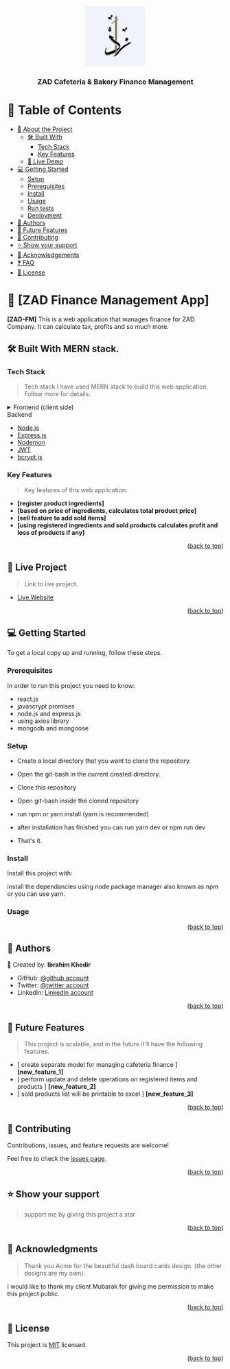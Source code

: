 <a name="readme-top"></a>

<div align="center">
  <!-- You are encouraged to replace this logo with your own! Otherwise you can also remove it. -->
  <img src="zad-logo.png" alt="company's logo" width="140"  height="auto" />
  <br/>

  <h3><b>ZAD Cafeteria & Bakery Finance Management</b></h3>

</div>

<!-- TABLE OF CONTENTS -->

# 📗 Table of Contents

- [📖 About the Project](#about-project)
  - [🛠 Built With](#built-with)
    - [Tech Stack](#tech-stack)
    - [Key Features](#key-features)
  - [🚀 Live Demo](#live-demo)
- [💻 Getting Started](#getting-started)
  - [Setup](#setup)
  - [Prerequisites](#prerequisites)
  - [Install](#install)
  - [Usage](#usage)
  - [Run tests](#run-tests)
  - [Deployment](#triangular_flag_on_post-deployment)
- [👥 Authors](#authors)
- [🔭 Future Features](#future-features)
- [🤝 Contributing](#contributing)
- [⭐️ Show your support](#support)
- [🙏 Acknowledgements](#acknowledgements)
- [❓ FAQ](#faq)
- [📝 License](#license)

<!-- PROJECT DESCRIPTION -->

# 💸 [ZAD Finance Management App] <a name="about-project"></a>

>

**[ZAD-FM]** This is a web application that manages finance for ZAD Company. It can calculate tax, profits and so much more.

## 🛠 Built With <a name="built-with">MERN stack.</a>

### Tech Stack <a name="tech-stack"></a>

> Tech stack
> I have used MERN stack to build this web application. Follow more for details.

<details>
  <summary>Frontend (client side)</summary>
  <ul>
    <li><a href="https://reactjs.org/">React.js</a></li>
    <li><a href="https://react-redux.js.org/">React-redux</a></li>
    <li><a href="https://tailwindcss.com/">tailwindCSS</a></li>
    <li><a href="https://redux-toolkit.js.org/">redux-toolkit</a></li>
    <li><a href="https://chartjs.org/">chart.js</a></li>
    <li><a href="https://www.npmjs.com/package/react-toastify/">react-toastify</a></li>
  </ul>
</details>
<detail>
  <summary>Backend</summary>
  <ul>
    <li><a href="https://nodejs.org/">Node.js</a></li>
    <li><a href="https://expressjs.com/">Express.js</a></li>
    <li><a href="https://www.npmjs.com/package/nodemon">Nodemon</a></li>
    <li><a href="https://jwt.io/">JWT</a></li>
    <li><a href="https://www.npmjs.com/package/bcryptjs">bcrypt.js</a></li>
  </ul>
</detail>

<!-- Features -->

### Key Features <a name="key-features"></a>

> Key features of this web application.

- **[register product ingredients]**
- **[based on price of ingredients, calculates total product price]**
- **[sell feature to add sold items]**
- **[using registered ingredients and sold products calculates profit and loss of products if any]**

<p align="right">(<a href="#readme-top">back to top</a>)</p>

<!-- LIVE DEMO -->

## 🚀 Live Project <a name="live-demo"></a>

> Link to live project.

- [Live Website](https://zadfm.onrender.com/)

<p align="right">(<a href="#readme-top">back to top</a>)</p>

<!-- GETTING STARTED -->

## 💻 Getting Started <a name="getting-started"></a>

To get a local copy up and running, follow these steps.

### Prerequisites

In order to run this project you need to know:

- react.js
- javascrypt promises
- node.js and express.js
- using axios library
- mongodb and mongoose

### Setup

- Create a local directory that you want to clone the repository.

- Open the git-bash in the current created directory.

- Clone this repository

- Open git-bash inside the cloned repository

- run npm or yarn install (yarn is recommended)

- after installation has finished you can run yarn dev or npm run dev

- That's it.

### Install

Install this project with:

install the dependancies using node package manager also known as npm or you can use yarn.

### Usage

<p align="right">(<a href="#readme-top">back to top</a>)</p>

<!-- AUTHORS -->

## 👥 Authors <a name="authors"></a>

👤 Created by: **Ibrahim Khedir**

- GitHub: [@github account](https://github.com/ibranista)
- Twitter: [@twitter account](https://twitter.com/ibrahimkedir9)
- LinkedIn: [LinkedIn account](https://linkedin.com/in/ibraheem88)

<p align="right">(<a href="#readme-top">back to top</a>)</p>

<!-- FUTURE FEATURES -->

## 🔭 Future Features <a name="future-features"></a>

> This project is scalable, and in the future it'll have the following features.

- [ create separate model for managing cafeteria finance ] **[new_feature_1]**
- [ perform update and delete operations on registered items and products ] **[new_feature_2]**
- [ sold products list will be printable to excel ] **[new_feature_3]**

<p align="right">(<a href="#readme-top">back to top</a>)</p>

<!-- CONTRIBUTING -->

## 🤝 Contributing <a name="contributing"></a>

Contributions, issues, and feature requests are welcome!

Feel free to check the [issues page](../../issues/).

<p align="right">(<a href="#readme-top">back to top</a>)</p>

<!-- SUPPORT -->

## ⭐️ Show your support <a name="support"></a>

> support me by giving this project a star

<p align="right">(<a href="#readme-top">back to top</a>)</p>

<!-- ACKNOWLEDGEMENTS -->

## 🙏 Acknowledgments <a name="acknowledgements"></a>

> Thank you Acme for the beautiful dash board cards design. (the other designs are my own).

I would like to thank my client Mubarak for giving me permission to make this project public.

<p align="right">(<a href="#readme-top">back to top</a>)</p>

<!-- LICENSE -->

## 📝 License <a name="license" href="https://opensource.org/licenses/MIT"></a>

This project is [MIT]("https://opensource.org/licenses/MIT") licensed.

<p align="right">(<a href="#readme-top">back to top</a>)</p>
